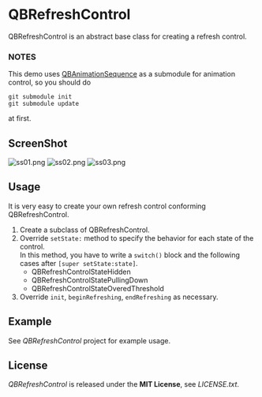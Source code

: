 # QBRefreshControl
QBRefreshControl is an abstract base class for creating a refresh control.

### NOTES
This demo uses [QBAnimationSequence](https://github.com/questbeat/QBAnimationSequence) as a submodule for animation control, so you should do

	git submodule init
	git submodule update
	
at first.


## ScreenShot
![ss01.png](http://adotout.sakura.ne.jp/github/QBRefreshControl/ss01.png)
![ss02.png](http://adotout.sakura.ne.jp/github/QBRefreshControl/ss02.png)
![ss03.png](http://adotout.sakura.ne.jp/github/QBRefreshControl/ss03.png)


## Usage
It is very easy to create your own refresh control conforming QBRefreshControl.

1. Create a subclass of QBRefreshControl.
2. Override `setState:` method to specify the behavior for each state of the control.  
In this method, you have to write a `switch()` block and the following cases after `[super setState:state]`.
	* QBRefreshControlStateHidden
	* QBRefreshControlStatePullingDown
	* QBRefreshControlStateOveredThreshold
3. Override `init`, `beginRefreshing`, `endRefreshing` as necessary.


## Example
See *QBRefreshControl* project for example usage.


## License
*QBRefreshControl* is released under the **MIT License**, see *LICENSE.txt*.
